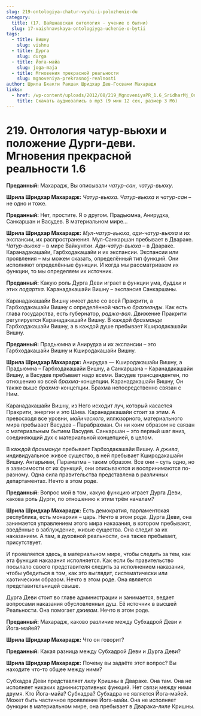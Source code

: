 ```yaml
---
slug: 219-ontologiya-chatur-vyuhi-i-polozhenie-du
category:
  title: (17. Вайшнавская онтология - учение о бытии)
  slug: 17-vaishnavskaya-ontologiyga-uchenie-o-bytii
tags:
  - title: Вишну
    slug: vishnu
  - title: Дурга
    slug: durga
  - title: Йога-майа
    slug: joga-maja
  - title: Мгновения прекрасной реальности
    slug: mgnoveniya-prekrasnoj-realnosti
author: Шрила Бхакти Ракшак Шридхар Дев-Госвами Махарадж
links:
  - href: /wp-content/uploads/2012/08/219_MgnoveniyaPR_1.6_SridharMj_Ontologiya_chatur-vyuhi_i_poloоeniye_Durgi-devi.mp3
    title: Скачать аудиозапись в mp3 (9 мин 12 сек, размер 3 Мб)
---
```


# 219. Онтология чатур-вьюхи и положение Дурги-деви. Мгновения прекрасной реальности 1.6

**Преданный:** Махарадж, Вы описывали *чатур-сан*, *чатур-вьюху*.

**Шрила Шридхар Махарадж:** *Чатур-вьюха*. *Чатур-вьюха* и *чатур-сан* – не одно и тоже.

**Преданный:** Нет, простите. Я о другом. Прадьюмна, Анирудха, Санкаршан и Васудев. В материальном мире…

**Шрила Шридхар Махарадж:** *Мул-чатур-вьюха*, *ади-чатур-вьюха* и их экспансии, их распространения. Мул-Санкаршан пребывает в Двараке. *Чатур-вьюха* – в мире Вайкунтхи. *Ади-чатур-вьюха* – в Двараке. Каранадакашайи, Гарбходакашайи и их экспансии. Экспансии или проявления – мы можем сказать, определённый тип функций. Они исполняют определённые функции. И когда мы рассматриваем их функции, то мы определяем их источник.

**Преданный:** Какую роль Дурга Деви играет в функции ума, *буддхи* и этих *подартха*. Каранадакашайи Вишну – экспансия Санкаршаны.

Каранадакашайи Вишну имеет дело со всей Пракрити, а Гарбходакашайи Вишну с определённой частью *брахманды*. Как есть глава государства, есть губернатор, *раджа-вал*. Движение Пракрити регулируется Каранадакашайи Вишну. В каждой *брахманде* Гарбходакашайи Вишну, а в каждой душе пребывает Кширодакашайи Вишну.

**Преданный:** Прадьюмна и Анирудха и их экспансии – это Гарбходакашайи Вишну и Кширодакашайи Вишну.

**Шрила Шридхар Махарадж:** Анирудха — Кширодакашайи Вишну, а Прадьюмна – Гарбходакашайи Вишну, а Санкаршана – Каранадакашайи Вишну, а Васудев пребывает надо всеми. Васудев трансцендентен, по отношению ко всей *брахма*-концепции. Каранадакашайи Вишну, Он также выше *брахма*-концепции. Брахма непосредственно связан с Ним.

Каранадакашайи Вишну, из Него исходит луч, который касается Пракрити, энергии и это Шива. Каранадакашайи стоит за этим. А превосходя все уровни, *майического*, иллюзорного, материального мира пребывает Васудев – Парабрахман. Он ни коим образом не связан с материальным бытием Васудев. Санкаршан – это первый шаг вниз, соединяющий дух с материальной концепцией, в целом.

В каждой *брахманде* пребывает Гарбходакашайи Вишну. А *джива*, индивидуальное живое существо, в ней пребывает Кширодакашайи Вишну. Антарьями, Параматма – таким образом. Все они – суть одно, но в зависимости от их функций, они описываются и воспринимаются по-разному. Одна сила правительства представлена в различных департаментах. Нечто в этом роде.

**Преданный:** Вопрос мой в том, какую функцию играет Дурга Деви, какова роль Дурги, по отношению к этим трём началам?

**Шрила Шридхар Махарадж:** Есть демократия, парламентская республика, есть монархия – царь. Нечто в этом роде. Дурга Деви, она занимается управлением этого мира наказания, в котором пребывают, введённые в заблуждение, живые существа. Она следит за их наказанием. А там, в духовной реальности, она также пребывает, присутствует.

И проявляется здесь, в материальном мире, чтобы следить за тем, как эта функция наказания исполняется. Как если бы правительство посылало своего представителя следить за исполнением наказания, чтобы убедиться в том, как это выглядит, систематически или хаотическим образом. Нечто в этом роде. Она является представительницей свыше.

Дурга Деви стоит во главе администрации и занимается, ведает вопросами наказания обусловленных душ. Её источник в высшей Реальности. Она помогает *дживам*. Нечто в этом роде.

**Преданный:** Махарадж, каково различие между Субхадрой Деви и Йога-майей?

**Шрила Шридхар Махарадж:** Что он говорит?

**Преданный:** Какая разница между Субхадрой Деви и Дурга Деви?

**Шрила Шридхар Махарадж:** Почему вы задаёте этот вопрос? Вы находите что-то общее между ними?

Субхадра Деви представляет *лилу* Кришны в Двараке. Она там. Она не исполняет никаких административных функций. Нет связи между ними двумя. Кто Йога-майа? Субхадра? Субхадра не является Йога-майей. Может быть частичное проявление Йога-майи. Она не исполняет функции в материальном мире, она пребывает в Дварака-*лиле* Кришны.

